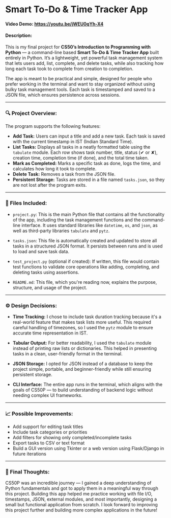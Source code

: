 # Smart To-Do & Time Tracker App
#### Video Demo: https://youtu.be/jWEU0qYh-X4
#### Description:

This is my final project for **CS50’s Introduction to Programming with Python** — a command-line based **Smart To-Do & Time Tracker App** built entirely in Python. It’s a lightweight, yet powerful task management system that lets users add, list, complete, and delete tasks, while also tracking how long each task took to complete from creation to completion.

The app is meant to be practical and simple, designed for people who prefer working in the terminal and want to stay organized without using bulky task management tools. Each task is timestamped and saved to a JSON file, which ensures persistence across sessions.

---

### 🔍 Project Overview:

The program supports the following features:

- **Add Task:** Users can input a title and add a new task. Each task is saved with the current timestamp in IST (Indian Standard Time).
- **List Tasks:** Displays all tasks in a neatly formatted table using the `tabulate` module. Each row shows task number, title, status (✔ or ✘), creation time, completion time (if done), and the total time taken.
- **Mark as Completed:** Marks a specific task as done, logs the time, and calculates how long it took to complete.
- **Delete Task:** Removes a task from the JSON file.
- **Persistent Storage:** Tasks are stored in a file named `tasks.json`, so they are not lost after the program exits.

---

### 📁 Files Included:

- `project.py`: This is the main Python file that contains all the functionality of the app, including the task management functions and the command-line interface. It uses standard libraries like `datetime`, `os`, and `json`, as well as third-party libraries `tabulate` and `pytz`.

- `tasks.json`: This file is automatically created and updated to store all tasks in a structured JSON format. It persists between runs and is used to load and save task data.

- `test_project.py` (optional if created): If written, this file would contain test functions to validate core operations like adding, completing, and deleting tasks using assertions.

- `README.md`: This file, which you're reading now, explains the purpose, structure, and usage of the project.

---

### ⚙️ Design Decisions:

- **Time Tracking:** I chose to include task duration tracking because it's a real-world feature that makes task lists more useful. This required careful handling of timezones, so I used the `pytz` module to ensure accurate time representation in IST.

- **Tabular Output:** For better readability, I used the `tabulate` module instead of printing raw lists or dictionaries. This helped in presenting tasks in a clean, user-friendly format in the terminal.

- **JSON Storage:** I opted for JSON instead of a database to keep the project simple, portable, and beginner-friendly while still ensuring persistent storage.

- **CLI Interface:** The entire app runs in the terminal, which aligns with the goals of CS50P — to build understanding of backend logic without needing complex UI frameworks.

---

### 📈 Possible Improvements:

- Add support for editing task titles
- Include task categories or priorities
- Add filters for showing only completed/incomplete tasks
- Export tasks to CSV or text format
- Build a GUI version using Tkinter or a web version using Flask/Django in future iterations

---

### 🙌 Final Thoughts:

CS50P was an incredible journey — I gained a deep understanding of Python fundamentals and got to apply them in a meaningful way through this project. Building this app helped me practice working with file I/O, timestamps, JSON, external modules, and most importantly, designing a small but functional application from scratch. I look forward to improving this project further and building more complex applications in the future!

